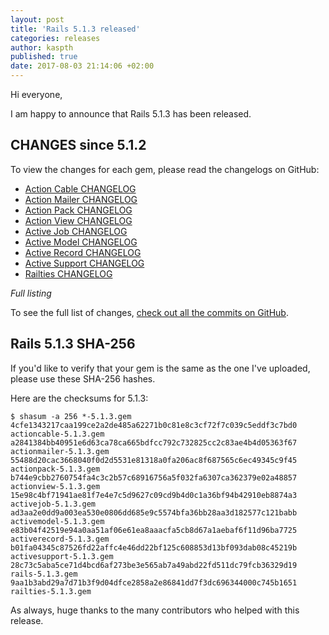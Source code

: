 ```yaml
---
layout: post
title: 'Rails 5.1.3 released'
categories: releases
author: kaspth
published: true
date: 2017-08-03 21:14:06 +02:00
---
```

Hi everyone,

I am happy to announce that Rails 5.1.3 has been released.

## CHANGES since 5.1.2

To view the changes for each gem, please read the changelogs on GitHub:

* [Action Cable CHANGELOG](https://github.com/rails/rails/blob/v5.1.3/actioncable/CHANGELOG.md)  
* [Action Mailer CHANGELOG](https://github.com/rails/rails/blob/v5.1.3/actionmailer/CHANGELOG.md)  
* [Action Pack CHANGELOG](https://github.com/rails/rails/blob/v5.1.3/actionpack/CHANGELOG.md)  
* [Action View CHANGELOG](https://github.com/rails/rails/blob/v5.1.3/actionview/CHANGELOG.md)  
* [Active Job CHANGELOG](https://github.com/rails/rails/blob/v5.1.3/activejob/CHANGELOG.md)  
* [Active Model CHANGELOG](https://github.com/rails/rails/blob/v5.1.3/activemodel/CHANGELOG.md)  
* [Active Record CHANGELOG](https://github.com/rails/rails/blob/v5.1.3/activerecord/CHANGELOG.md)  
* [Active Support CHANGELOG](https://github.com/rails/rails/blob/v5.1.3/activesupport/CHANGELOG.md)  
* [Railties CHANGELOG](https://github.com/rails/rails/blob/v5.1.3/railties/CHANGELOG.md)  

*Full listing*

To see the full list of changes, [check out all the commits on
GitHub](https://github.com/rails/rails/compare/v5.1.2...v5.1.3).

## Rails 5.1.3 SHA-256

If you'd like to verify that your gem is the same as the one I've uploaded,
please use these SHA-256 hashes.

Here are the checksums for 5.1.3:

```
$ shasum -a 256 *-5.1.3.gem
4cfe1343217caa199ce2a2de485a62271b0c81e8c3cf72f7c039c5eddf3c7bd0  actioncable-5.1.3.gem
a2841384bb40951e6d63ca78ca665bdfcc792c732825cc2c83ae4b4d05363f67  actionmailer-5.1.3.gem
55488d20cac3668040f0d2d5531e81318a0fa206ac8f687565c6ec49345c9f45  actionpack-5.1.3.gem
b744e9cbb2760754fa4c3c2b57c68916756a5f032fa6307ca362379e02a48857  actionview-5.1.3.gem
15e98c4bf71941ae81f7e4e7c5d9627c09cd9b4d0c1a36bf94b42910eb8874a3  activejob-5.1.3.gem
ad3aa2e0dd9a003ea530e0806dd685e9c5574bfa36bb28aa3d182577c121babb  activemodel-5.1.3.gem
e83b04f42519e94a0aa51af06e61ea8aaacfa5cb8d67a1aebaf6f11d96ba7725  activerecord-5.1.3.gem
b01fa04345c87526fd22affc4e46dd22bf125c608853d13bf093dab08c45219b  activesupport-5.1.3.gem
28c73c5aba5ce71d4bcd6af273be3e565ab7a49abd22fd511dc79fcb36329d19  rails-5.1.3.gem
9aa1b3abd29a7d71b3f9d04dfce2858a2e86841dd7f3dc696344000c745b1651  railties-5.1.3.gem
```

As always, huge thanks to the many contributors who helped with this release.
